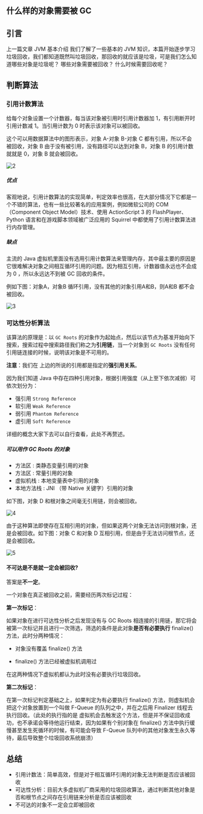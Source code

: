 ## 什么样的对象需要被 GC

## 引言

上一篇文章 JVM 基本介绍 我们了解了一些基本的 JVM 知识，本篇开始逐步学习垃圾回收，我们都知道既然叫垃圾回收，那回收的就应该是垃圾，可是我们怎么知道哪些对象是垃圾呢？ 哪些对象需要被回收？ 什么时候需要回收呢？

## 判断算法

### 引用计数算法

给每个对象设置一个计数器，每当该对象被引用时引用计数器加 1，有引用断开时引用计数减 1。当引用计数为 0 时表示该对象可以被回收。

这个可以用数据算法中的图形表示，对象 A-对象 B-对象 C 都有引用，所以不会被回收，对象 B 由于没有被引用，没有路径可以达到对象 B，对象 B 的引用计数就就是 0，对象 B 就会被回收。

![2](https://images.cnblogs.com/cnblogs_com/aigongsi/201204/201204061525051904.jpg)

##### 优点

客观地说，引用计数算法的实现简单，判定效率也很高，在大部分情况下它都是一个不错的算法，也有一些比较著名的应用案例，例如微软公司的 COM（Component Object Model）技术、使用 ActionScript 3 的 FlashPlayer、Python 语言和在游戏脚本领域被广泛应用的 Squirrel 中都使用了引用计数算法进行内存管理。

##### 缺点

主流的 Java 虚拟机里面没有选用引用计数算法来管理内存，其中最主要的原因是它很难解决对象之间相互循环引用的问题。因为相互引用，计数器值永远也不会成为 0 ，所以永远达不到被 GC 回收的条件。

例如下图：对象A，对象B 循环引用，没有其他的对象引用A和B，则A和B 都不会被回收。

![3](https://images.cnblogs.com/cnblogs_com/aigongsi/201204/201204061525055775.jpg)

### 可达性分析算法

该算法的原理是：以 `GC Roots` 的对象作为起始点，然后以该节点为基准开始向下搜索，搜索过程中搜索路径我们称之为**引用链**，当一个对象到 `GC Roots` 没有任何引用链连接的时候，说明该对象是不可用的。

**注意**：我们在 上边的所说的引用都是指定的**强引用关系**。

因为我们知道 Java 中存在四种引用对象，根据引用强度（从上至下依次减弱）可依次划分为：

- 强引用 `Strong Reference`
- 软引用 `Weak Reference`
- 弱引用 `Phantom Reference`
- 虚引用 `Soft Reference`

详细的概念大家下去可以自行查看，此处不再赘述。

##### 可以用作 GC Roots 的对象

- 方法区 : 类静态变量引用的对象
- 方法区 : 常量引用的对象
- 虚拟机栈 : 本地变量表中引用的对象
- 本地方法栈 : JNI （带 Native 关键字）引用的对象

如下图，对象 D 和根对象之间毫无引用链，则会被回收。

![4](https://images.cnblogs.com/cnblogs_com/aigongsi/201204/201204061525065426.jpg)

由于这种算法即使存在互相引用的对象，但如果这两个对象无法访问到根对象，还是会被回收。如下图：对象 C 和对象 D 互相引用，但是由于无法访问根节点，还是会被回收。

![5](https://images.cnblogs.com/cnblogs_com/aigongsi/201204/20120406152506377.jpg)

#### 不可达是不是就一定会被回收?

答案是**不一定**。

一个对象在真正被回收之前，需要经历两次标记过程：

**第一次标记**：

如果对象在进行可达性分析之后发现没有与 GC Roots 相连接的引用链，那它将会被第一次标记并且进行一次筛选，筛选的条件是此对象**是否有必要执行** finalize() 方法，此时分两种情况：

* 对象没有覆盖 finalize() 方法 

* finalize() 方法已经被虚拟机调用过


在这两种情况下虚拟机都认为此时没有必要执行垃圾回收。

**第二次标记**：

在第一次标记判定基础之上，如果判定为有必要执行 finalize() 方法，则虚拟机会把这个对象放置到一个叫做 F-Queue 的队列之中，并在之后用 Finalizer 线程去执行回收。（此处的执行指的是 虚拟机会去触发这个方法，但是并不保证回收成功，也不承诺会等待他运行结束，因为如果有个别对象在 finalize() 方法中执行缓慢甚至发生死循环的时候，有可能会导致 F-Queue 队列中的其他对象发生永久等待，最后导致整个垃圾回收系统崩溃）

## 总结

* 引用计数法：简单高效，但是对于相互循环引用的对象无法判断是否应该被回收
* 可达性分析：目前大多虚拟机厂商采用的垃圾回收算法，通过判断其他对象是否和根节点之间存在引用链来分析是否应该被回收
* 不可达的对象不一定会立即被回收